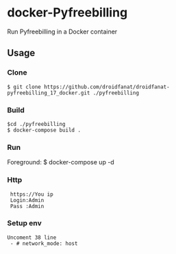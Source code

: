 
# docker-Pyfreebilling

Run Pyfreebilling in a Docker container

## Usage

### Clone
   
    $ git clone https://github.com/droidfanat/droidfanat-pyfreebilling_17_docker.git ./pyfreebilling
    
### Build
    $cd ./pyfreebilling
    $ docker-compose build .
### Run
Foreground:
    $ docker-compose up -d

### Http 
     https://You ip
     Login:Admin
     Pass :Admin
### Setup env
    Uncoment 38 line 
     - # network_mode: host
